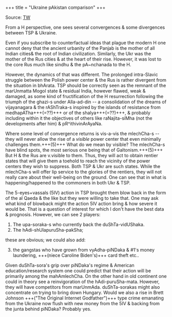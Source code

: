 +++
title = "Ukraine pAkistan comparison"
+++

Source: [TW](https://threadreaderapp.com/thread/1530647790153613325.html)

From a H perspective, one sees several convergences & some divergences between TSP & Ukraine. 

Even if you subscribe to counterfactual ideas that plague the modern H one cannot deny that the ancient urbanity of the Panjab is the mother of all Indian cities& the root of Indian civilization. Similarly, the Ukr was the mother of the Rus cities & at the heart of their rise. However, it was lost to the core Rus much like sindhu & the pA~nchanada to the H. 

However, the dynamics of that was different. The prolonged intra-Slavic struggle between the Polish power center & the Rus is rather divergent from the situation in bhArata. TSP should be correctly seen as the remnant of the marUnmatta Mogol state & residual India, however flawed, weak & damaged, as some kind of fructification of the H resurrection following the triumph of the ghazi-s under Alla-ad-din -- a consolidation of the dreams of vijayanagara & the rAShTraka-s inspired by the islands of resistance from medhapATha+++(=??)+++ or of the shalya+++(=??)+++, & probably including within it the objectives of others like raNajita-siMha (not the developments after him) & pR^ithivinArAyaNa.

Where some level of convergence returns is vis-a-vis the mlechCha-s -- they will never allow the rise of a *visible* power center that even minimally challenges them.+++(5)+++ What do we mean by visible? The mlechCha-s have blind spots, the most serious one being that of Galtonism.+++(5)+++ But H & the Rus are v.visible to them. Thus, they will act to obtain rentier states that will give them a toehold to reach the vicinity of the power centers they wish to suppress. Both TSP & Ukr are such states. While the mlechCha-s will offer lip service to the glories of the rentiers, they will not really care about their well-being on the ground. One can see that in what is happening/happened to the commoners in both Ukr & TSP. 

The 5-eyes+vassals (5IV) action in TSP brought them blow back in the form of the al Qaeda & the like but they were willing to take that. One may ask what kind of blowback might the action 5IV action bring & how severe it would be. That is a question of interest for which I don't have the best data & prognosis. However, we can see 2 players: 

1) The upa-soraka-s who currently back the duShTa-vidUShaka.
2) The hAdi-shUlapuruSha-pakSha; 
   
these are obvious; we could also add: 

3) the gangstas who have grown from vyAdha-piNDaka & #1's money laundering, +++(niece Caroline Biden's)+++ card theft etc.. 
   
Given duShTa-sora's grip over piNDaka's regime & American education/research  system one could predict that their action will be primarily among the mahAmlechCha. On the other hand in old continent one could in theory see a reinvigoration of the hAdi-puruSha-mata. However, they will have competitors from marUnmAda. duShTa-sorakas might also concentrate on trying to bring down Hungary. Would we also a rise in Brett Johnson  +++("The Original Internet Godfather")+++ type crime emanating from the Ukraine now flush with new money from the 5IV & backing from the junta behind piNDaka? Probably yes. 
